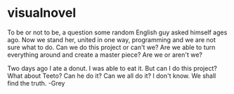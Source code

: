 # visualnovel


To be or not to be, a question some random English guy asked himself ages ago. Now we stand her, united in one way, programming and we are not sure what to do. Can we do this project or can't we? Are we able to turn everything around and create a master piece? Are we or aren't we?

Two days ago I ate a donut. I was able to eat it.  But can I do this project? What about Teeto? Can he do it? Can we all do it?
I don't know. We shall find the truth.
-Grey
